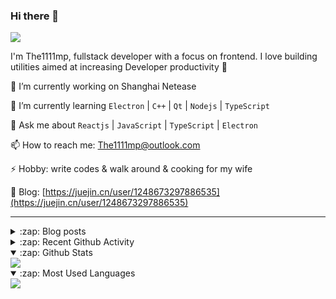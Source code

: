 ### Hi there 👋

![](https://komarev.com/ghpvc/?username=1111mp&color=green)

I'm The1111mp, fullstack developer with a focus on frontend. I love building utilities aimed at increasing Developer productivity 🙌

🔭 I’m currently working on Shanghai Netease

🌱 I’m currently learning `Electron` | `C++` | `Qt` | `Nodejs` | `TypeScript`

💬 Ask me about `Reactjs` | `JavaScript` | `TypeScript` | `Electron`

📫 How to reach me: <a href="mailto:The1111mp@outlook.com">The1111mp@outlook.com</a>

⚡ Hobby: write codes & walk around & cooking for my wife

📖 Blog: [https://juejin.cn/user/1248673297886535](https://juejin.cn/user/1248673297886535)

***

<details>
  <summary>:zap: Blog posts</summary>

  - [使用 nvm-desktop 轻松安装和管理多个 node 版本](https://juejin.cn/post/7267791228872179727)
  - [Electron 中集成 SQLite3 数据库的最佳实践](https://juejin.cn/post/7202807471881306172)
  - [从0开发IM，单聊群聊在线离线消息以及消息的已读未读功能](https://juejin.cn/post/7202583557751865401)
  - [Electron（网页）中实现接近微信消息发送体验的消息输入框及界面](https://juejin.cn/post/7252505446396575781)
  - [Qt中基于QWebEngineView和QWebChannel实现与web的交互](https://juejin.cn/post/7238423148555501629)
</details>

<details>
  <summary>:zap: Recent Github Activity</summary>

  <!--START_SECTION:activity-->
1. 🗣 Commented on [#22](https://github.com/1111mp/nvm-desktop/issues/22#issuecomment-1820312416) in [1111mp/nvm-desktop](https://github.com/1111mp/nvm-desktop)
2. 🗣 Commented on [#22](https://github.com/1111mp/nvm-desktop/issues/22#issuecomment-1820253615) in [1111mp/nvm-desktop](https://github.com/1111mp/nvm-desktop)
3. 🗣 Commented on [#22](https://github.com/1111mp/nvm-desktop/issues/22#issuecomment-1820179502) in [1111mp/nvm-desktop](https://github.com/1111mp/nvm-desktop)
4. 🗣 Commented on [#21](https://github.com/1111mp/nvm-desktop/issues/21#issuecomment-1820171160) in [1111mp/nvm-desktop](https://github.com/1111mp/nvm-desktop)
5. 🗣 Commented on [#21](https://github.com/1111mp/nvm-desktop/issues/21#issuecomment-1820134210) in [1111mp/nvm-desktop](https://github.com/1111mp/nvm-desktop)
6. 🗣 Commented on [#21](https://github.com/1111mp/nvm-desktop/issues/21#issuecomment-1820117916) in [1111mp/nvm-desktop](https://github.com/1111mp/nvm-desktop)
7. 🗣 Commented on [#21](https://github.com/1111mp/nvm-desktop/issues/21#issuecomment-1820114269) in [1111mp/nvm-desktop](https://github.com/1111mp/nvm-desktop)
8. 🔒 Closed issue [#18](https://github.com/1111mp/nvm-desktop/issues/18) in [1111mp/nvm-desktop](https://github.com/1111mp/nvm-desktop)
9. 🔒 Closed issue [#15](https://github.com/1111mp/nvm-desktop/issues/15) in [1111mp/nvm-desktop](https://github.com/1111mp/nvm-desktop)
10. 🗣 Commented on [#15](https://github.com/1111mp/nvm-desktop/issues/15#issuecomment-1818505955) in [1111mp/nvm-desktop](https://github.com/1111mp/nvm-desktop)
  <!--END_SECTION:activity-->
</details>

<details open>
  <summary>:zap: Github Stats</summary>

  <img align="center" src="https://github-readme-stats-sigma-five.vercel.app/api?username=1111mp&show_icons=true&hide_border=true&theme=gruvbox" />
</details>

<details open>
  <summary>:zap: Most Used Languages</summary>

  <img align="center" src="https://github-readme-stats-sigma-five.vercel.app/api/top-langs/?username=1111mp&layout=compact&show_icons=true&hide_border=true&theme=gruvbox" />
</details>


<!--
**1111mp/1111mp** is a ✨ _special_ ✨ repository because its `README.md` (this file) appears on your GitHub profile.

Here are some ideas to get you started:

- 🔭 I’m currently working on ...
- 🌱 I’m currently learning ...
- 👯 I’m looking to collaborate on ...
- 🤔 I’m looking for help with ...
- 💬 Ask me about ...
- 📫 How to reach me: ...
- 😄 Pronouns: ...
- ⚡ Fun fact: ...
-->
